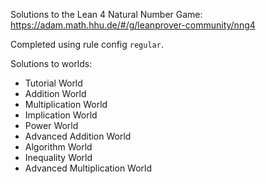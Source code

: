 Solutions to the Lean 4 Natural Number Game: https://adam.math.hhu.de/#/g/leanprover-community/nng4

Completed using rule config `regular`. 

Solutions to worlds:
- Tutorial World
- Addition World
- Multiplication World
- Implication World
- Power World
- Advanced Addition World
- Algorithm World
- Inequality World
- Advanced Multiplication World
